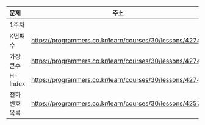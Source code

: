 |문제|주소|
|:---|:---:|
|1주차|
|K번쨰수| https://programmers.co.kr/learn/courses/30/lessons/42748|
|가장큰수| https://programmers.co.kr/learn/courses/30/lessons/42746|
|H-Index| https://programmers.co.kr/learn/courses/30/lessons/42747|
|전화번호 목록| https://programmers.co.kr/learn/courses/30/lessons/42577|

